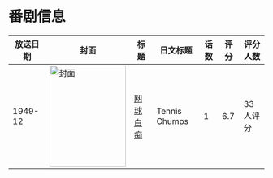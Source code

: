 # 番剧信息

|放送日期|封面|标题|日文标题|话数|评分|评分人数|
|---|---|---|---|---|---|---|
|1949-12|<img src="//lain.bgm.tv/pic/cover/c/5a/71/275360_3Zq1X.jpg" alt="封面" style="width:150px;height:200px;object-fit:cover;">|[网球白痴](https://bangumi.tv/subject/275360)|Tennis Chumps|1|6.7|33人评分|
